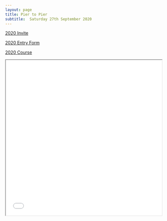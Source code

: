 ```yaml
---
layout: page
title: Pier to Pier
subtitle:  Saturday 27th September 2020
---
```


[2020 Invite](files/Pier_Invite.pdf)  

[2020 Entry Form](files/Pier_Entry.xlsx)  

[2020 Course](files/Pier_Course.pdf)  

<iframe src="/files/Pier_Invite.pdf#toolbar=0" width="100%" height="500px"></iframe>
